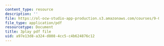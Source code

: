 ```yaml
---
content_type: resource
description: ''
file: https://ol-ocw-studio-app-production.s3.amazonaws.com/courses/9-00sc-introduction-to-psychology-fall-2011/a97e13d8a324d8084cc5c4b624876c12_z9XQpjNgeBI.pdf
file_type: application/pdf
resourcetype: Document
title: 3play pdf file
uid: a97e13d8-a324-d808-4cc5-c4b624876c12
---
```

